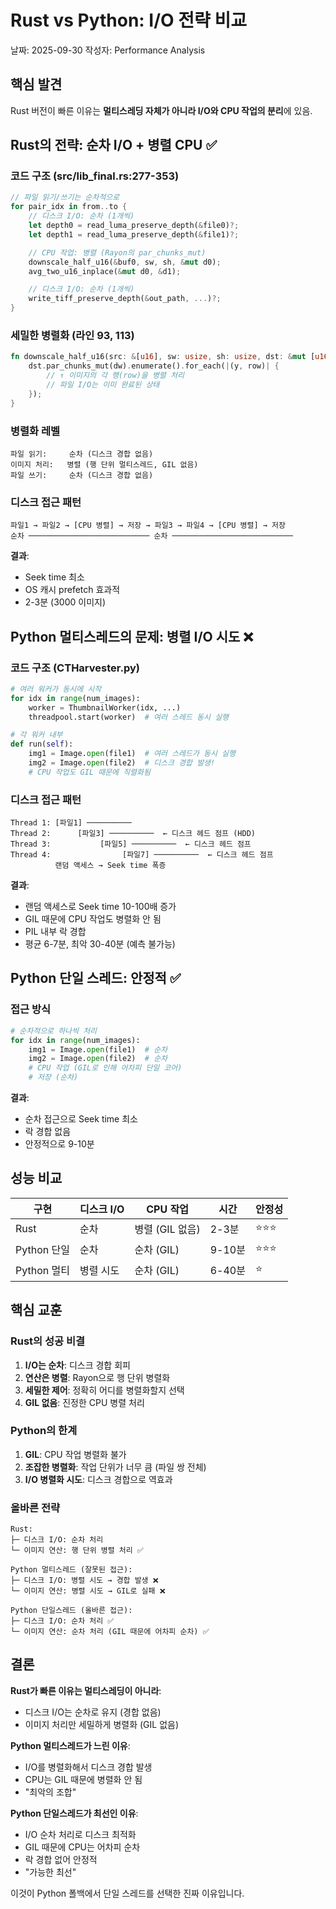 # Rust vs Python: I/O 전략 비교

날짜: 2025-09-30
작성자: Performance Analysis

## 핵심 발견

Rust 버전이 빠른 이유는 **멀티스레딩 자체가 아니라 I/O와 CPU 작업의 분리**에 있음.

## Rust의 전략: 순차 I/O + 병렬 CPU ✅

### 코드 구조 (src/lib_final.rs:277-353)

```rust
// 파일 읽기/쓰기는 순차적으로
for pair_idx in from..to {
    // 디스크 I/O: 순차 (1개씩)
    let depth0 = read_luma_preserve_depth(&file0)?;
    let depth1 = read_luma_preserve_depth(&file1)?;

    // CPU 작업: 병렬 (Rayon의 par_chunks_mut)
    downscale_half_u16(&buf0, sw, sh, &mut d0);
    avg_two_u16_inplace(&mut d0, &d1);

    // 디스크 I/O: 순차 (1개씩)
    write_tiff_preserve_depth(&out_path, ...)?;
}
```

### 세밀한 병렬화 (라인 93, 113)

```rust
fn downscale_half_u16(src: &[u16], sw: usize, sh: usize, dst: &mut [u16]) {
    dst.par_chunks_mut(dw).enumerate().for_each(|(y, row)| {
        // ↑ 이미지의 각 행(row)을 병렬 처리
        // 파일 I/O는 이미 완료된 상태
    });
}
```

### 병렬화 레벨

```
파일 읽기:     순차 (디스크 경합 없음)
이미지 처리:   병렬 (행 단위 멀티스레드, GIL 없음)
파일 쓰기:     순차 (디스크 경합 없음)
```

### 디스크 접근 패턴

```
파일1 → 파일2 → [CPU 병렬] → 저장 → 파일3 → 파일4 → [CPU 병렬] → 저장
순차 ─────────────────────────── 순차 ───────────────────────────
```

**결과**:
- Seek time 최소
- OS 캐시 prefetch 효과적
- 2-3분 (3000 이미지)

## Python 멀티스레드의 문제: 병렬 I/O 시도 ❌

### 코드 구조 (CTHarvester.py)

```python
# 여러 워커가 동시에 시작
for idx in range(num_images):
    worker = ThumbnailWorker(idx, ...)
    threadpool.start(worker)  # 여러 스레드 동시 실행

# 각 워커 내부
def run(self):
    img1 = Image.open(file1)  # 여러 스레드가 동시 실행
    img2 = Image.open(file2)  # 디스크 경합 발생!
    # CPU 작업도 GIL 때문에 직렬화됨
```

### 디스크 접근 패턴

```
Thread 1: [파일1] ──────────
Thread 2:      [파일3] ──────────  ← 디스크 헤드 점프 (HDD)
Thread 3:           [파일5] ──────────  ← 디스크 헤드 점프
Thread 4:                [파일7] ──────────  ← 디스크 헤드 점프
          랜덤 액세스 → Seek time 폭증
```

**결과**:
- 랜덤 액세스로 Seek time 10-100배 증가
- GIL 때문에 CPU 작업도 병렬화 안 됨
- PIL 내부 락 경합
- 평균 6-7분, 최악 30-40분 (예측 불가능)

## Python 단일 스레드: 안정적 ✅

### 접근 방식

```python
# 순차적으로 하나씩 처리
for idx in range(num_images):
    img1 = Image.open(file1)  # 순차
    img2 = Image.open(file2)  # 순차
    # CPU 작업 (GIL로 인해 어차피 단일 코어)
    # 저장 (순차)
```

**결과**:
- 순차 접근으로 Seek time 최소
- 락 경합 없음
- 안정적으로 9-10분

## 성능 비교

| 구현 | 디스크 I/O | CPU 작업 | 시간 | 안정성 |
|------|----------|---------|------|--------|
| Rust | 순차 | 병렬 (GIL 없음) | 2-3분 | ⭐⭐⭐ |
| Python 단일 | 순차 | 순차 (GIL) | 9-10분 | ⭐⭐⭐ |
| Python 멀티 | 병렬 시도 | 순차 (GIL) | 6-40분 | ⭐ |

## 핵심 교훈

### Rust의 성공 비결

1. **I/O는 순차**: 디스크 경합 회피
2. **연산은 병렬**: Rayon으로 행 단위 병렬화
3. **세밀한 제어**: 정확히 어디를 병렬화할지 선택
4. **GIL 없음**: 진정한 CPU 병렬 처리

### Python의 한계

1. **GIL**: CPU 작업 병렬화 불가
2. **조잡한 병렬화**: 작업 단위가 너무 큼 (파일 쌍 전체)
3. **I/O 병렬화 시도**: 디스크 경합으로 역효과

### 올바른 전략

```
Rust:
├─ 디스크 I/O: 순차 처리
└─ 이미지 연산: 행 단위 병렬 처리 ✅

Python 멀티스레드 (잘못된 접근):
├─ 디스크 I/O: 병렬 시도 → 경합 발생 ❌
└─ 이미지 연산: 병렬 시도 → GIL로 실패 ❌

Python 단일스레드 (올바른 접근):
├─ 디스크 I/O: 순차 처리 ✅
└─ 이미지 연산: 순차 처리 (GIL 때문에 어차피 순차) ✅
```

## 결론

**Rust가 빠른 이유는 멀티스레딩이 아니라**:
- 디스크 I/O는 순차로 유지 (경합 없음)
- 이미지 처리만 세밀하게 병렬화 (GIL 없음)

**Python 멀티스레드가 느린 이유**:
- I/O를 병렬화해서 디스크 경합 발생
- CPU는 GIL 때문에 병렬화 안 됨
- "최악의 조합"

**Python 단일스레드가 최선인 이유**:
- I/O 순차 처리로 디스크 최적화
- GIL 때문에 CPU는 어차피 순차
- 락 경합 없어 안정적
- "가능한 최선"

이것이 Python 폴백에서 단일 스레드를 선택한 진짜 이유입니다.
